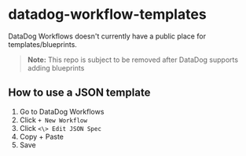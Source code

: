 # datadog-workflow-templates
DataDog Workflows doesn't currently have a public place for templates/blueprints.

> **Note:** This repo is subject to be removed after DataDog supports adding blueprints

## How to use a JSON template

1. Go to DataDog Workflows
2. Click `+ New Workflow`
3. Click `<\> Edit JSON Spec`
4. Copy + Paste
5. Save
